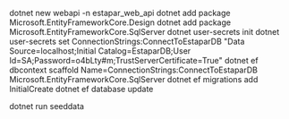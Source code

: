 dotnet new webapi -n estapar_web_api
dotnet add package Microsoft.EntityFrameworkCore.Design
dotnet add package Microsoft.EntityFrameworkCore.SqlServer
dotnet user-secrets init
dotnet user-secrets set ConnectionStrings:ConnectToEstaparDB "Data Source=localhost;Initial Catalog=EstaparDB;User Id=SA;Password=o4bLty#m;TrustServerCertificate=True"
dotnet ef dbcontext scaffold Name=ConnectionStrings:ConnectToEstaparDB Microsoft.EntityFrameworkCore.SqlServer
dotnet ef migrations add InitialCreate
dotnet ef database update

dotnet run seeddata
